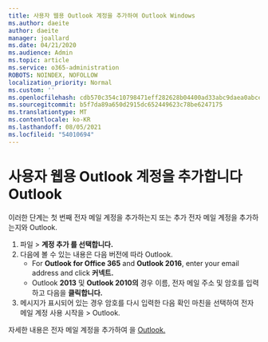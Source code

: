 ```yaml
---
title: 사용자 웹용 Outlook 계정을 추가하여 Outlook Windows
ms.author: daeite
author: daeite
manager: joallard
ms.date: 04/21/2020
ms.audience: Admin
ms.topic: article
ms.service: o365-administration
ROBOTS: NOINDEX, NOFOLLOW
localization_priority: Normal
ms.custom: ''
ms.openlocfilehash: cdb570c354c10798471eff282628b04400ad33abc9daea0abce6cb4bcc55e41d
ms.sourcegitcommit: b5f7da89a650d2915dc652449623c78be6247175
ms.translationtype: MT
ms.contentlocale: ko-KR
ms.lasthandoff: 08/05/2021
ms.locfileid: "54010694"
---
```

# <a name="add-your-outlook-on-the-web-account-to-outlook"></a>사용자 웹용 Outlook 계정을 추가합니다Outlook

이러한 단계는 첫 번째 전자 메일 계정을 추가하는지 또는 추가 전자 메일 계정을 추가하는지와 Outlook.

1. 파일   >  **계정 추가 를 선택합니다.**
1. 다음에 볼 수 있는 내용은 다음 버전에 따라 Outlook.
    - For **Outlook for Office 365** and **Outlook 2016**, enter your email address and click **커넥트.**
    - Outlook **2013** 및 **Outlook 2010의** 경우 이름, 전자 메일 주소 및 암호를 입력하고 다음을 **클릭합니다.**
1. 메시지가 표시되어 있는 경우 암호를 다시 입력한 다음 확인 마친을 선택하여 전자 메일 계정 사용 시작을  >   Outlook.

자세한 내용은 전자 메일 계정을 추가하여 을 [Outlook.](https://support.office.com/article/6e27792a-9267-4aa4-8bb6-c84ef146101b)